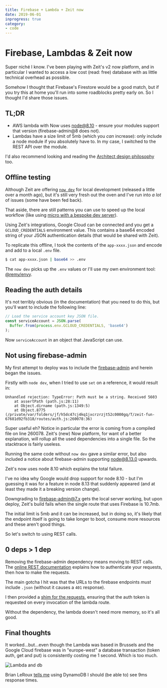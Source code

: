 ```yaml
---
title: Firebase + Lambda + Zeit now
date: 2019-06-01
inprogress: true
category:
- code
---
```


# Firebase, Lambdas & Zeit now

Super niché I know. I've been playing with Zeit's v2 now platform, and in particular I wanted to access a low cost (read: free) database with as little technical overhead as possible.

Somehow I thought that Firebase's Firestore would be a good match, but if you try this at home you'll run into some roadblocks pretty early on. So I thought I'd share those issues.

<!--more-->

## TL;DR

- AWS lambda with Now uses node@8.10 - ensure your modules support that version (firebase-admin@8 does not).
- Lambdas have a size limit of 5mb (which you _can_ increase): only include a node module if you absolutely have to. In my case, I switched to the REST API over the module.

I'd also recommend looking and reading the [Architect design philosophy](https://arc.codes/intro/philosophy) too.

## Offline testing

Although Zeit are offering [`now dev`](https://zeit.co/blog/now-dev) for local development (released a little over a month ago), but it's still very fresh out the oven and I've run into _a lot_ of issues (some have been fed back).

That aside, there are still patterns you can use to speed up the local workflow (like using [micro with a bespoke dev server](https://github.com/zeit/next.js/blob/3245a5737014e74501859dc710b96fd439217c45/examples/with-cookie-auth/api/index.js)).

Using Zeit's integrations, Google Cloud can be connected and you get a `GCLOUD_CREDENTIALS` environment value. This contains a base64 encoded string of your JSON authentication details (that would be shared with Zeit).

To replicate this offline, I took the contents of the `app-xxxx.json` and encode and add to a local `.env` file.

```bash
$ cat app-xxxx.json | base64 >> .env
```

The `now dev` picks up the `.env` values or I'll use my own environment tool: [@remy/envy](https://github.com/remy/envy#envy).

## Reading the auth details

It's not terribly obvious (in the documentation) that you need to do this, but you'll want to include the following line:

```js
// Load the service account key JSON file.
const serviceAccount = JSON.parse(
  Buffer.from(process.env.GCLOUD_CREDENTIALS, 'base64')
);
```

Now `serviceAccount` in an object that JavaScript can use.

## Not using firebase-admin

My first attempt to deploy was to include the [firebase-admin](https://github.com/firebase/firebase-admin-node) and herein began the issues.

Firstly with `node dev`, when I tried to use `set` on a reference, it would result in:

```
Unhandled rejection: TypeError: Path must be a string. Received 5603
    at assertPath (path.js:28:11)
    at Object.dirname (path.js:1349:5)
    at Object.8775 (/private/var/folders/jf/h5dc47cj4kq1jxcrzrzjt52c0000gq/T/zeit-fun-67681d92fb318/routes/auth.js:260078:36)
```

Super useful eh? Notice in particular the error is coming from a compiled file on line 260078. Zeit's (new) Now platform, for want of a better explanation, will rollup all the used dependencies into a single file. So the stacktrace is fairly useless.

Running the same code without `now dev` gave a similar error, but also included a notice about firebase-admin supporting node@8.13.0 upwards.

Zeit's now uses node 8.10 which explains the total failure.

I've no idea why Google would drop support for node 8.10 - but I'm guessing it was for a feature in node 8.13 that suddenly appeared (and at least they made it a breaking version change).

Downgrading to firebase-admin@7.x gets the local server working, but upon deploy, Zeit's build fails when the single route that uses Firebase is 10.7mb.

The initial limit is 5mb and it can be increased, but in doing so, it's likely that the endpoint itself is going to take longer  to boot, consume more resources and these aren't good things.

So let's switch to using REST calls.

## 0 deps > 1 dep

Removing the firebase-admin dependency means moving to REST calls. The [online REST documentation](https://firebase.google.com/docs/database/rest/start) explains how to authenticate your requests, then how to make the requests.

The main gotcha I hit was that the URLs to the firebase endpoints _must_ include `.json` (without it causes a `401` response).

I then provided a [shim for the requests](https://gist.github.com/remy/25e892cbc0c951a4614324708acbf656), ensuring that the auth token is requested on every invocation of the lambda route.

Without the dependency, the lambda doesn't need more memory, so it's all good.

## Final thoughts

It worked…but…even though the Lambda was based in Brussels and the Google Cloud firebase was in "europe-west" a database transaction (token auth, get and put) is consistently costing me 1 second. Which is too much.

![Lambda and db](/images/lambda-db-1.png)

Brian LeRoux [tells me](https://mobile.twitter.com/brianleroux/status/1134855207039320064) using DynamoDB I should (be able to) see 9ms response times.